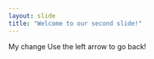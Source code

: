 ```yaml
---
layout: slide
title: "Welcome to our second slide!"
---
```

My change
Use the left arrow to go back!
